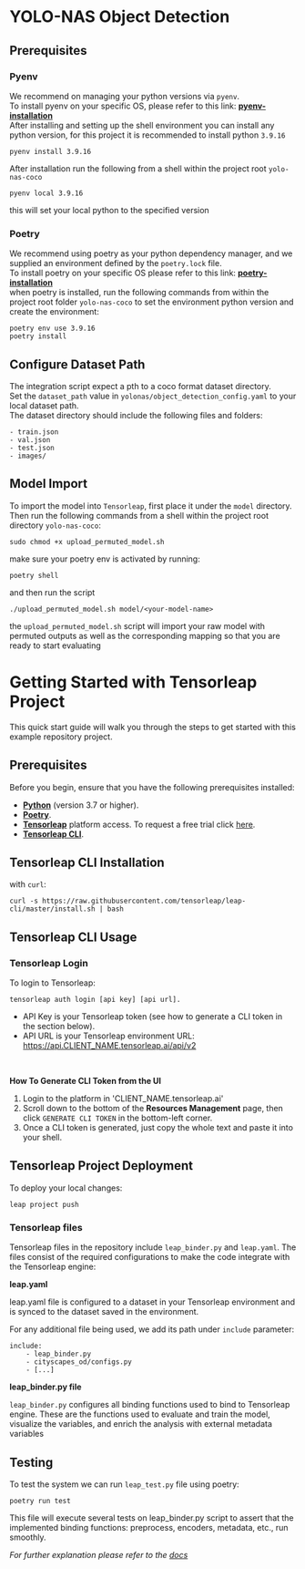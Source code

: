 # YOLO-NAS Object Detection
## Prerequisites
### Pyenv
We recommend on managing your python versions via `pyenv`. <br>
To install pyenv on your specific OS, please refer to this link: **[pyenv-installation](https://github.com/pyenv/pyenv#installation)** <br>
After installing and setting up the shell environment you can install any python version, for this project it is recommended to install python `3.9.16`
```
pyenv install 3.9.16
```
After installation run the following from a shell within the project root `yolo-nas-coco`
```
pyenv local 3.9.16
```
this will set your local python to the specified version
### Poetry 
We recommend using poetry as your python dependency manager, and we supplied an environment defined by the `poetry.lock` file. <br>
To install poetry on your specific OS please refer to this link: **[poetry-installation](https://python-poetry.org/docs/#installing-with-the-official-installer)** <br>
when poetry is installed, run the following commands from within the project root folder `yolo-nas-coco` to set the environment python version and create the environment:
```
poetry env use 3.9.16
poetry install
```
## Configure Dataset Path
The integration script expect a pth to a coco format dataset directory. <br>
Set the `dataset_path` value in `yolonas/object_detection_config.yaml` to your local dataset path.<br>
The dataset directory should include the following files and folders:
```
- train.json
- val.json
- test.json
- images/
```
## Model Import
To import the model into `Tensorleap`, first place it under the `model` directory.
Then run the following commands from a shell within the project root directory `yolo-nas-coco`:
```
sudo chmod +x upload_permuted_model.sh
```
make sure your poetry env is activated by running:
```commandline
poetry shell
```
and then run the script
```
./upload_permuted_model.sh model/<your-model-name>
```
the `upload_permuted_model.sh` script will import your raw model with permuted 
outputs as well as the corresponding mapping so that you are ready to start evaluating 


# Getting Started with Tensorleap Project

This quick start guide will walk you through the steps to get started with this example repository project.

## Prerequisites

Before you begin, ensure that you have the following prerequisites installed:

- **[Python](https://www.python.org/)** (version 3.7 or higher).
- **[Poetry](https://python-poetry.org/)**.
- **[Tensorleap](https://tensorleap.ai/)** platform access. To request a free trial click [here](https://meetings.hubspot.com/esmus/free-trial).
- **[Tensorleap CLI](https://github.com/tensorleap/leap-cli)**.


## Tensorleap **CLI Installation**

with `curl`:

```
curl -s https://raw.githubusercontent.com/tensorleap/leap-cli/master/install.sh | bash
```

## Tensorleap CLI Usage

### Tensorleap **Login**

To login to Tensorleap:

```
tensorleap auth login [api key] [api url].
```

- API Key is your Tensorleap token (see how to generate a CLI token in the section below).
- API URL is your Tensorleap environment URL: https://api.CLIENT_NAME.tensorleap.ai/api/v2

<br>

**How To Generate CLI Token from the UI**

1. Login to the platform in 'CLIENT_NAME.tensorleap.ai'
2. Scroll down to the bottom of the **Resources Management** page, then click `GENERATE CLI TOKEN` in the bottom-left corner.
3. Once a CLI token is generated, just copy the whole text and paste it into your shell.


## Tensorleap **Project Deployment**

To deploy your local changes:

```
leap project push
```

### **Tensorleap files**

Tensorleap files in the repository include `leap_binder.py` and `leap.yaml`. The files consist of the  required configurations to make the code integrate with the Tensorleap engine:

**leap.yaml**

leap.yaml file is configured to a dataset in your Tensorleap environment and is synced to the dataset saved in the environment.

For any additional file being used, we add its path under `include` parameter:

```
include:
    - leap_binder.py
    - cityscapes_od/configs.py
    - [...]
```

**leap_binder.py file**

`leap_binder.py` configures all binding functions used to bind to Tensorleap engine. These are the functions used to evaluate and train the model, visualize the variables, and enrich the analysis with external metadata variables

## Testing

To test the system we can run `leap_test.py` file using poetry:

```
poetry run test
```

This file will execute several tests on leap_binder.py script to assert that the implemented binding functions: preprocess, encoders,  metadata, etc.,  run smoothly.

*For further explanation please refer to the [docs](https://docs.tensorleap.ai/)*


